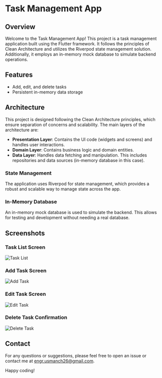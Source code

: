 # Task Management App

## Overview
Welcome to the Task Management App! This project is a task management application built using the Flutter framework. It follows the principles of Clean Architecture and utilizes the Riverpod state management solution. Additionally, it employs an in-memory mock database to simulate backend operations.

## Features
- Add, edit, and delete tasks
- Persistent in-memory data storage

## Architecture
This project is designed following the Clean Architecture principles, which ensure separation of concerns and scalability. The main layers of the architecture are:

- **Presentation Layer**: Contains the UI code (widgets and screens) and handles user interactions.
- **Domain Layer**: Contains business logic and domain entities.
- **Data Layer**: Handles data fetching and manipulation. This includes repositories and data sources (in-memory database in this case).

### State Management
The application uses Riverpod for state management, which provides a robust and scalable way to manage state across the app.

### In-Memory Database
An in-memory mock database is used to simulate the backend. This allows for testing and development without needing a real database.

## Screenshots

### Task List Screen
![Task List](screenshots/TaskList.png)

### Add Task Screen
![Add Task](screenshots/AddTask.png)

### Edit Task Screen
![Edit Task](screenshots/EditTask.png)

### Delete Task Confirmation
![Delete Task](screenshots/DeleteTask.png)

## Contact
For any questions or suggestions, please feel free to open an issue or contact me at [engr.usmanch26@gmail.com](mailto:engr.usmanch26@gmail.com).

Happy coding!
